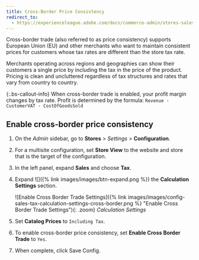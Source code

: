 ```yaml
---
title: Cross-Border Price Consistency
redirect_to:
  - https://experienceleague.adobe.com/docs/commerce-admin/stores-sales/site-store/taxes/tax-settings-general.html#cross-border-price-consistency
---
```


Cross-border trade (also referred to as price consistency) supports European Union (EU) and other merchants who want to maintain consistent prices for customers whose tax rates are different than the store tax rate.

Merchants operating across regions and geographies can show their customers a single price by including the tax in the price of the product. Pricing is clean and uncluttered regardless of tax structures and rates that vary from country to country.

{:.bs-callout-info}
When cross-border trade is enabled, your profit margin changes by tax rate. Profit is determined by the formula:
`Revenue - CustomerVAT - CostOfGoodsSold`

## Enable cross-border price consistency

1. On the _Admin_ sidebar, go to **Stores** > _Settings_ > **Configuration**.

1. For a multisite configuration, set **Store View** to the website and store that is the target of the configuration.

1. In the left panel, expand **Sales** and choose **Tax**.

1. Expand ![]({% link images/images/btn-expand.png %}) the **Calculation Settings** section.

   ![Enable Cross Border Trade Settings]({% link images/images/config-sales-tax-calculation-settings-cross-border.png %} "Enable Cross Border Trade Settings"){: .zoom}
   _Calculation Settings_

1. Set **Catalog Prices** to `Including Tax`.

1. To enable cross-border price consistency, set **Enable Cross Border Trade** to `Yes`.

1. When complete, click <span class="btn">Save Config</span>.
